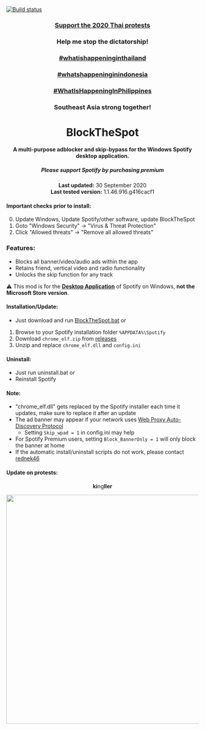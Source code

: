 [![Build status](https://ci.appveyor.com/api/projects/status/31l6ynm0a1fhr2vs/branch/master?svg=true)](https://ci.appveyor.com/project/mrpond/blockthespot/branch/master)

<center>
    <h3 align="center"><a href=https://en.wikipedia.org/wiki/2020_Thai_protests>Support the 2020 Thai protests</a></h3>
    <h3 align="center">Help me stop the dictatorship!</h3>
    <h3 align="center"><a href="https://twitter.com/search?q=%23whatishappeninginthailand">#whatishappeninginthailand</a></h3>
    <h3 align="center"><a href="https://twitter.com/search?q=%23whatshappeninginindonesia">#whatshappeninginindonesia</a></h3>
    <h3 align="center"><a href="https://twitter.com/search?q=%23WhatIsHappeningInPhilippines">#WhatIsHappeningInPhilippines</a></h3>
    <h3 align="center">Southeast Asia strong together!</h3>
</center>

<center>
    <h1 align="center">BlockTheSpot</h1>
    <h4 align="center">A multi-purpose adblocker and skip-bypass for the <strong>Windows</strong> Spotify desktop application.</h4>
    <h5 align="center">Please support Spotify by purchasing premium</h5>
    <p align="center">
        <strong>Last updated:</strong> 30 September 2020<br>
        <strong>Last tested version:</strong> 1.1.46.916.g416cacf1
    </p> 
</center>

#### Important checks prior to install:
0. Update Windows, Update Spotify/other software, update BlockTheSpot
1. Goto "Windows Security" -> "Virus & Threat Protection"
2. Click "Allowed threats" -> "Remove all allowed threats"

### Features:
* Blocks all banner/video/audio ads within the app
* Retains friend, vertical video and radio functionality
* Unlocks the skip function for any track

:warning: This mod is for the [**Desktop Application**](https://www.spotify.com/download/windows/) of Spotify on Windows, **not the Microsoft Store version**.

#### Installation/Update:
* Just download and run [BlockTheSpot.bat](https://minhaskamal.github.io/DownGit/#/home?url=https://github.com/mrpond/BlockTheSpot/blob/master/BlockTheSpot.bat)
or
1. Browse to your Spotify installation folder `%APPDATA%\Spotify`
2. Download `chrome_elf.zip` from [releases](https://github.com/mrpond/BlockTheSpot/releases)
3. Unzip and replace `chrome_elf.dll` and `config.ini` 

#### Uninstall:
* Just run uninstall.bat
or
* Reinstall Spotify 

#### Note:
* "chrome_elf.dll" gets replaced by the Spotify installer each time it updates, make sure to replace it after an update
* The ad banner may appear if your network uses [Web Proxy Auto-Discovery Protocol](https://en.wikipedia.org/wiki/Web_Proxy_Auto-Discovery_Protocol)
    * Setting `Skip_wpad = 1` in config.ini may help
* For Spotify Premium users, setting `Block_BannerOnly = 1` will only block the banner at home
* If the automatic install/uninstall scripts do not work, please contact [rednek46](https://github.com/rednek46)

#### Update on protests:

<p align="center"><b>ki</b>ng<b>ller<b/></p>
<p align="center">
    <img src="JUNTA.jpg" width="600">
</p>
